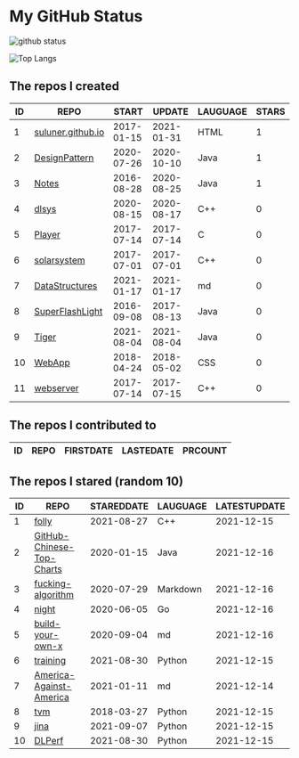 # My GitHub Status

<img src="https://github-readme-stats-1.yihong0618.vercel.app/api?username=ThaddeusJiang&show_icons=true&&&hide_title=true&count_private=true" alt="github status" />

![Top Langs](https://github-readme-stats-1.yihong0618.vercel.app/api/top-langs/?username=ThaddeusJiang&layout=compact)

<!--START_SECTION:my_github-->
## The repos I created
| ID |                               REPO                                |   START    |   UPDATE   | LAUGUAGE | STARS |
|----|-------------------------------------------------------------------|------------|------------|----------|-------|
|  1 | [suluner.github.io](https://github.com/suluner/suluner.github.io) | 2017-01-15 | 2021-01-31 | HTML     |     1 |
|  2 | [DesignPattern](https://github.com/suluner/DesignPattern)         | 2020-07-26 | 2020-10-10 | Java     |     1 |
|  3 | [Notes](https://github.com/suluner/Notes)                         | 2016-08-28 | 2020-08-25 | Java     |     1 |
|  4 | [dlsys](https://github.com/suluner/dlsys)                         | 2020-08-15 | 2020-08-17 | C++      |     0 |
|  5 | [Player](https://github.com/suluner/Player)                       | 2017-07-14 | 2017-07-14 | C        |     0 |
|  6 | [solarsystem](https://github.com/suluner/solarsystem)             | 2017-07-01 | 2017-07-01 | C++      |     0 |
|  7 | [DataStructures](https://github.com/suluner/DataStructures)       | 2021-01-17 | 2021-01-17 | md       |     0 |
|  8 | [SuperFlashLight](https://github.com/suluner/SuperFlashLight)     | 2016-09-08 | 2017-08-13 | Java     |     0 |
|  9 | [Tiger](https://github.com/suluner/Tiger)                         | 2021-08-04 | 2021-08-04 | Java     |     0 |
| 10 | [WebApp](https://github.com/suluner/WebApp)                       | 2018-04-24 | 2018-05-02 | CSS      |     0 |
| 11 | [webserver](https://github.com/suluner/webserver)                 | 2017-07-14 | 2017-07-15 | C++      |     0 |

## The repos I contributed to
| ID | REPO | FIRSTDATE | LASTEDATE | PRCOUNT |
|----|------|-----------|-----------|---------|

## The repos I stared (random 10)
| ID |                                         REPO                                          | STAREDDATE | LAUGUAGE | LATESTUPDATE |
|----|---------------------------------------------------------------------------------------|------------|----------|--------------|
|  1 | [folly](https://github.com/facebook/folly)                                            | 2021-08-27 | C++      | 2021-12-15   |
|  2 | [GitHub-Chinese-Top-Charts](https://github.com/kon9chunkit/GitHub-Chinese-Top-Charts) | 2020-01-15 | Java     | 2021-12-16   |
|  3 | [fucking-algorithm](https://github.com/labuladong/fucking-algorithm)                  | 2020-07-29 | Markdown | 2021-12-16   |
|  4 | [night](https://github.com/talkgo/night)                                              | 2020-06-05 | Go       | 2021-12-16   |
|  5 | [build-your-own-x](https://github.com/danistefanovic/build-your-own-x)                | 2020-09-04 | md       | 2021-12-16   |
|  6 | [training](https://github.com/mlcommons/training)                                     | 2021-08-30 | Python   | 2021-12-15   |
|  7 | [America-Against-America](https://github.com/zealotCE/America-Against-America)        | 2021-01-11 | md       | 2021-12-14   |
|  8 | [tvm](https://github.com/apache/tvm)                                                  | 2018-03-27 | Python   | 2021-12-15   |
|  9 | [jina](https://github.com/jina-ai/jina)                                               | 2021-09-07 | Python   | 2021-12-15   |
| 10 | [DLPerf](https://github.com/Oneflow-Inc/DLPerf)                                       | 2021-08-30 | Python   | 2021-12-15   |

<!--END_SECTION:my_github-->